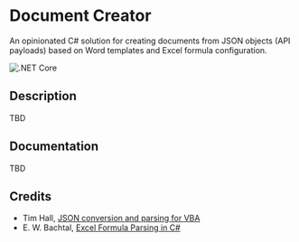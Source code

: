 # Document Creator
An opinionated C# solution for creating documents from JSON objects (API payloads) based on Word templates and Excel formula configuration.

![.NET Core](https://github.com/pkokki/DocumentCreator/workflows/.NET%20Core/badge.svg?branch=master)

## Description
TBD

## Documentation
TBD

## Credits
* Tim Hall, [JSON conversion and parsing for VBA](https://github.com/VBA-tools/VBA-JSON)
* E. W. Bachtal, [Excel Formula Parsing in C#](https://ewbi.blogs.com/develops/2007/03/excel_formula_p.html)
